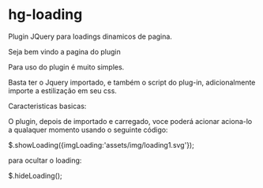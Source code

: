 # hg-loading

Plugin JQuery para loadings dinamicos de pagina. 

Seja bem vindo a pagina do plugin

Para uso do plugin é muito simples. 

Basta ter o Jquery importado, e também o script do plug-in, adicionalmente importe a estilização em seu css.

Caracteristicas basicas:

O plugin, depois de importado e carregado, voce poderá acionar aciona-lo a qualaquer momento usando o seguinte código:

$.showLoading({imgLoading:'assets/img/loading1.svg'});
 
para ocultar o loading:
 
$.hideLoading(); 
